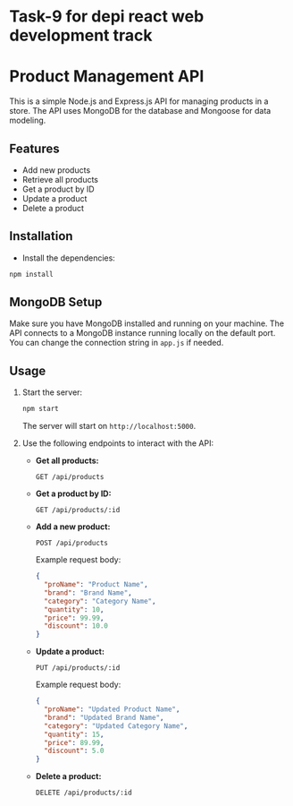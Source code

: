 # Task-9 for depi react web development track

# Product Management API

This is a simple Node.js and Express.js API for managing products in a store. The API uses MongoDB for the database and Mongoose for data modeling.

## Features

- Add new products
- Retrieve all products
- Get a product by ID
- Update a product
- Delete a product

## Installation

  - Install the dependencies:
   ```bash
   npm install
   ```

## MongoDB Setup

Make sure you have MongoDB installed and running on your machine. The API connects to a MongoDB instance running locally on the default port. You can change the connection string in `app.js` if needed.

## Usage

1. Start the server:

   ```bash
   npm start
   ```

   The server will start on `http://localhost:5000`.

2. Use the following endpoints to interact with the API:

   - **Get all products:**
     ```http
     GET /api/products
     ```
   - **Get a product by ID:**
     ```http
     GET /api/products/:id
     ```
   - **Add a new product:**
     ```http
     POST /api/products
     ```
     Example request body:
     ```json
     {
       "proName": "Product Name",
       "brand": "Brand Name",
       "category": "Category Name",
       "quantity": 10,
       "price": 99.99,
       "discount": 10.0
     }
     ```
   - **Update a product:**
     ```http
     PUT /api/products/:id
     ```
     Example request body:
     ```json
     {
       "proName": "Updated Product Name",
       "brand": "Updated Brand Name",
       "category": "Updated Category Name",
       "quantity": 15,
       "price": 89.99,
       "discount": 5.0
     }
     ```
   - **Delete a product:**
     ```http
     DELETE /api/products/:id
     ```
